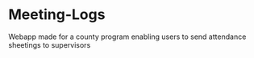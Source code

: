 # Meeting-Logs
Webapp made for a county program enabling users to send attendance sheetings to supervisors
